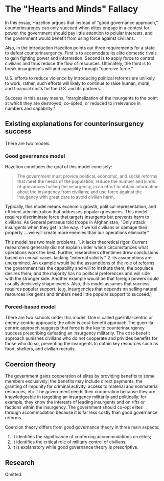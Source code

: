 #  The "Hearts and Minds" Fallacy
In this essay, Hazelton argues that instead of "good governance approach," counterinsurency
can only succeed when elites engage in a contest for power, the government should pay little
attention to polular interests, and the government would benefit from using force against
civilians.

Also, in the introduction Hazelton points out three requirements for a state to defeat
counterinsurgency. First is to accomodate its elite domestic rivals to gain fighting power and
information. Second is to apply force to control civilians and thus reduce the flow of
resources. Ultimately, the third is to break insurgency's will and capacility through "coercive
force."

U.S. efforts to reduce violence by introducing political reforms are unlikely to work; rather,
such efforts will likely to continue to raise human, moral, and financial costs for the U.S. and
its partners.

Success in this essay means, “marginalization of the insurgents to the point at which they are
destroyed, co-opted, or reduced to irrelevance in numbers and capability.”

## Existing explanations for counterinsurgency success
There are two models.

### Good governance model
Hazelton concludes the goal of this model concisely:
> The government must provide political, economic, and social reforms that meet the needs
> of the population; reduce the number and kinds of grievances fueling the insurgency, in an
> effort to obtain information about the insurgency from civilians; and use force against the
> insugency with great care to avoid civilian harm.

Typically, this model means economic growth, political representation, and efficient
administration that addresses popular grievances. This model requires discriminate force that
targets insurgents but prevents harm to civilians. As General petraeus told troops in
Afghanistan, "Only attack insurgents when they get in the way. If we kill civilians or damage
their property ... we will create more enemies than our operations eliminate."

This model has two main problems. 1. it lacks theoretical rigor. Current researchers generally
did not explain under which circumstances what operations work the best. Further,
researchers oftentimes drew conclusions based on unusal cases, lacking "external validity."
2. its assumptions are unexamined. An example would be the assumptions of the role of
reforms: the government has the capability and will to institute them; the populace desires
them; and the majority has no political preferences and will side with the stronger side.
Another example would be that foreign powers could usually decisively shape events. Also,
this model assumes that success requires popular support. (e.g. insurgencies that depends
on selling natural resources like gems and timbers need little popular support to succeed.)

### Forced-based model
There are two schools under this model. One is called guerrilla-centric or enemy-centric
approach; the other is cost-benefit approach.The guerrilla-centric approach suggests that
force is the key to counterinsurgency success prescribing defeating an insurgency militarily.
The cost-benefit approach punishes civilians who do not cooperate and privides benefits for
those who do so, preventing the insurgents to obtain key resources such as food, shelters,
and civilian recruits.

## Coercion theory
The government gains cooperation of elites by providing benefits to some members
exclusively; the benefits may include direct payments, the granting of impunity for criminal
activity, access to material and nonmaterial resources, etc. The government needs their
cooperation because they are knowledgeable in targetting an insurgency militarily and
politically; for example, they know the interests of leading insurgents and on rifts or factions
within the insurgency. The government should co-opt elites through accommodation because
it is far less costly than good governance reforms.

Coercion theory differs from good governance theory in three main aspects:
1. It identifies the significance of conferring accommodations on elites;
2. It identifies the critical role of military control of civilians;
3. It is explanatory while good governance theory is prescriptive.

## Research
Omitted.
